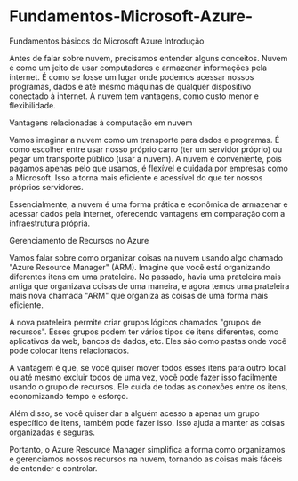 # Fundamentos-Microsoft-Azure-
Fundamentos básicos do Microsoft Azure 
Introdução

Antes de falar sobre nuvem, precisamos entender alguns conceitos. Nuvem é como um jeito de usar computadores e armazenar informações pela internet. É como se fosse um lugar onde podemos acessar nossos programas, dados e até mesmo máquinas de qualquer dispositivo conectado à internet. A nuvem tem vantagens, como custo menor e flexibilidade.

Vantagens relacionadas à computação em nuvem

Vamos imaginar a nuvem como um transporte para dados e programas. É como escolher entre usar nosso próprio carro (ter um servidor próprio) ou pegar um transporte público (usar a nuvem). A nuvem é conveniente, pois pagamos apenas pelo que usamos, é flexível e cuidada por empresas como a Microsoft. Isso a torna mais eficiente e acessível do que ter nossos próprios servidores.

Essencialmente, a nuvem é uma forma prática e econômica de armazenar e acessar dados pela internet, oferecendo vantagens em comparação com a infraestrutura própria.

Gerenciamento de Recursos no Azure

Vamos falar sobre como organizar coisas na nuvem usando algo chamado "Azure Resource Manager" (ARM). Imagine que você está organizando diferentes itens em uma prateleira. No passado, havia uma prateleira mais antiga que organizava coisas de uma maneira, e agora temos uma prateleira mais nova chamada "ARM" que organiza as coisas de uma forma mais eficiente.

A nova prateleira permite criar grupos lógicos chamados "grupos de recursos". Esses grupos podem ter vários tipos de itens diferentes, como aplicativos da web, bancos de dados, etc. Eles são como pastas onde você pode colocar itens relacionados.

A vantagem é que, se você quiser mover todos esses itens para outro local ou até mesmo excluir todos de uma vez, você pode fazer isso facilmente usando o grupo de recursos. Ele cuida de todas as conexões entre os itens, economizando tempo e esforço.

Além disso, se você quiser dar a alguém acesso a apenas um grupo específico de itens, também pode fazer isso. Isso ajuda a manter as coisas organizadas e seguras.

Portanto, o Azure Resource Manager simplifica a forma como organizamos e gerenciamos nossos recursos na nuvem, tornando as coisas mais fáceis de entender e controlar.

